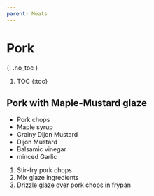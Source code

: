 ```yaml
---
parent: Meats
---
```


# Pork
{: .no_toc }

1. TOC
{:toc}

## Pork with Maple-Mustard glaze

* Pork chops
* Maple syrup
* Grainy Dijon Mustard
* Dijon Mustard
* Balsamic vinegar
* minced Garlic

1. Stir-fry pork chops
2. Mix glaze ingredients
3. Drizzle glaze over pork chops in frypan
